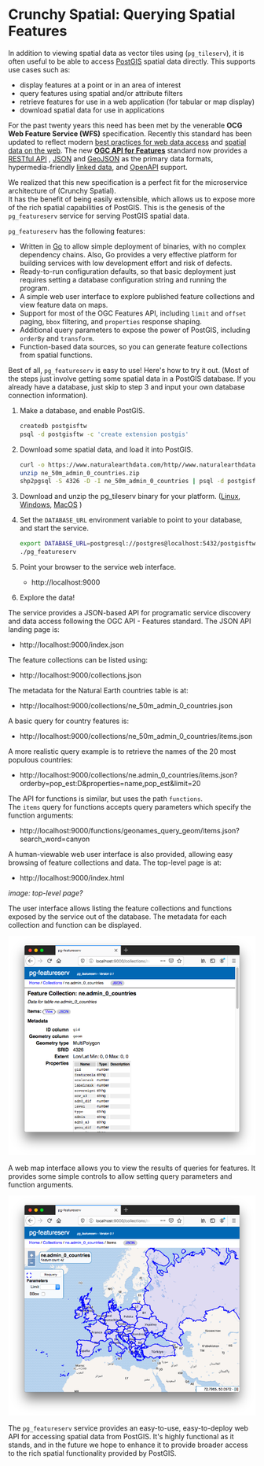 # Crunchy Spatial: Querying Spatial Features 

In addition to viewing spatial data as vector tiles using (`pg_tileserv`), 
it is often useful to be able to access [PostGIS](https://postgis.net/) spatial data directly.
This supports use cases such as:

* display features at a point or in an area of interest
* query features using spatial and/or attribute filters
* retrieve features for use in a web application (for tabular or map display)
* download spatial data for use in applications

For the past twenty years this need has been met by the venerable **OCG Web Feature Service (WFS)** specification.
Recently this standard has been updated to reflect modern [best practices
for web data access](https://www.w3.org/TR/dwbp/) and [spatial data on the web](https://www.w3.org/TR/sdw-bp/).
The new **[OGC API for Features](http://docs.opengeospatial.org/is/17-069r3/17-069r3.html)** standard 
now provides a [RESTful API](https://en.wikipedia.org/wiki/Representational_state_transfer) , [JSON](https://www.w3.org/TR/sdw-bp/#bib-RFC7159) and [GeoJSON](https://tools.ietf.org/rfc/rfc7946.txt) as the primary data formats,
hypermedia-friendly [linked data](https://www.w3.org/TR/sdw-bp/#linked-data),
and [OpenAPI](https://github.com/OAI/OpenAPI-Specification/blob/master/versions/3.0.2.md) support.

We realized that this new specification is a perfect fit for the 
microservice architecture of (Crunchy Spatial).  
It has the benefit
of being easily extensible, which allows us to expose more of the rich spatial capabilities of PostGIS.
This is the genesis of the `pg_featureserv` service for serving PostGIS spatial data.

`pg_featureserv` has the following features:

* Written in [Go](https://golang.org/) to allow simple deployment of binaries, with no complex dependency chains.  Also, Go provides a very effective platform for building services with low development effort and risk of defects.
* Ready-to-run configuration defaults, so that basic deployment just requires setting a database configuration string and running the program.
* A simple web user interface to explore published feature collections and view feature data on maps.
* Support for most of the OGC Features API, including `limit` and `offset` paging, `bbox` filtering, and `properties` response shaping.
* Additional query parameters to expose the power of PostGIS, including `orderBy` and `transform`.
* Function-based data sources, so you can generate feature collections from spatial functions.

Best of all, `pg_featureserv` is easy to use!  Here's how to try it out. (Most of the steps just involve getting some spatial data in a PostGIS database. If you already have a database, just skip to step 3 and input your own database connection information).

1. Make a database, and enable PostGIS.
   
    ```sh
    createdb postgisftw
    psql -d postgisftw -c 'create extension postgis'
    ```

2. Download some spatial data, and load it into PostGIS.

    ```sh
    curl -o https://www.naturalearthdata.com/http//www.naturalearthdata.com/download/50m/cultural/ne_50m_admin_0_countries.zip
    unzip ne_50m_admin_0_countries.zip
    shp2pgsql -S 4326 -D -I ne_50m_admin_0_countries | psql -d postgisftw
    ```

3. Download and unzip the pg_tileserv binary for your platform. ([Linux](https://postgisftw.s3.amazonaws.com/pg_featureserv_latest_linux.zip), [Windows](https://postgisftw.s3.amazonaws.com/pg_featureserv_latest_windows.zip), [MacOS](https://postgisftw.s3.amazonaws.com/pg_featureserv_latest_osx.zip) )

4. Set the `DATABASE_URL` environment variable to point to your database, and start the service.

    ```sh
    export DATABASE_URL=postgresql://postgres@localhost:5432/postgisftw
    ./pg_featureserv
    ```

5. Point your browser to the service web interface.

    * http://localhost:9000

6. Explore the data!

The service provides a JSON-based API for programatic service discovery and data access
following the OGC API - Features standard.
The JSON API landing page is:

* http://localhost:9000/index.json

The feature collections can be listed using:

* http://localhost:9000/collections.json
    
The metadata for the Natural Earth countries table is at:

* http://localhost:9000/collections/ne_50m_admin_0_countries.json
    
A basic query for country features is:

* http://localhost:9000/collections/ne_50m_admin_0_countries/items.json
   
A more realistic query example is to retrieve the names of the 20 most populous countries:

* http://localhost:9000/collections/ne.admin_0_countries/items.json?orderby=pop_est:D&properties=name,pop_est&limit=20

The API for functions is similar, but uses the path `functions`.  
The `items` query for functions accepts query parameters which specify the function arguments:

* http://localhost:9000/functions/geonames_query_geom/items.json?search_word=canyon

A human-viewable web user interface is also provided, allowing easy browsing of feature collections and data. 
The top-level page is at:

   * http://localhost:9000/index.html
   
*image: top-level page?*
   
The user interface allows listing the feature collections and functions exposed by the service out of the database.
The metadata for each collection and function can be displayed.

![collection metadata](pg_featureserv_coll_meta.png)

A web map interface allows you to view the results of queries for features. 
It provides some simple controls to allow setting query parameters and function arguments.

![countries](pg_featureserv_europe.png)

The `pg_featureserv` service provides an easy-to-use, easy-to-deploy web API for accessing spatial data from PostGIS.
It's highly functional as it stands, and in the future we hope to enhance it to provide broader access to the
rich spatial functionality provided by PostGIS.




